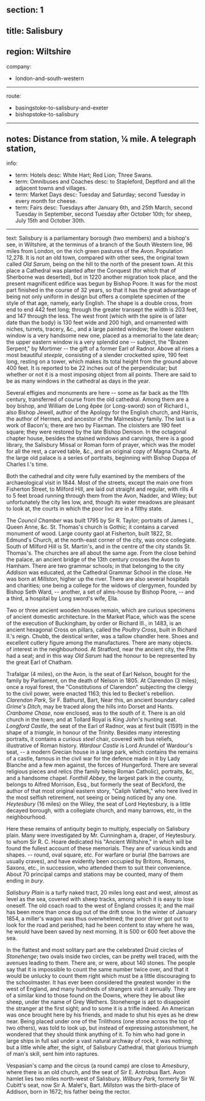 ﻿section: 1
----
title: Salisbury
----
region: Wiltshire
----
company:
- london-and-south-western
----
route:
- basingstoke-to-salisbury-and-exeter
- bishopstoke-to-salisbury
----
notes: Distance from station, ¼ mile. A telegraph station,
----
info:
- term: Hotels
  desc: White Hart; Red Lion; Three Swans.
- term: Omnibuses and Coaches
  desc: to Stapleford, Deptford and all the adjacent towns and villages.
- term: Market Days
  desc: Tuesday and Saturday; second Tuesday in every month for cheese.
- term: Fairs
  desc: Tuesdays after January 6th, and 25th March, second Tuesday in September, second Tuesday after October 10th; for sheep, July 15th and October 30th.
----
text: Salisbury is a parliamentary borough (two members) and a bishop's see, in Wiltshire, at the terminus of a branch of the South Western line, 96 miles from London, on the rich green pastures of the Avon. Population 12,278. It is not an old town, compared with other sees, the original town called *Old Sarum*, being on the hill to the north of the present town. At this place a Cathedral was planted after the Conquest (for which that of Sherborne was deserted), but in 1220 another migration took place, and the present magnificent edifice was begun by Bishop Poore. It was for the most part finished in the course of 32 years, so that it has the great advantage of being not only uniform in design but offers a complete specimen of the style of that age, namely, early English. The shape is a double cross, from end to end 442 feet long; through the greater transept the width is 203 feet, and 147 through the less. The west front (which with the spire is of later date than the body) is 130 feet wide and 200 high, and ornamented with niches, turrets, tracery, &c., and a large painted window; the lower eastern window is a very handsome new one, placed as a memorial to the late dean; the upper eastern window is a very splendid one -- subject, the "Brazen Serpent," by Mortimer -- the gift of a former Earl of Radnor. Above all rises a most beautiful *steeple*, consisting of a slender crocketted spire, 190 feet long, resting on a tower, which makes its total height from the ground above 400 feet. It is reported to be 22 inches out of the perpendicular; but whether or not it is a most imposing object from all points. There are said to be as many windows in the cathedral as days in the year.

Several effigies and monuments are here -- some as far back as the 11th century, transferred of course from the old cathedral. Among them are a boy bishop, and William de Long êpée (or Long-sword) son of Richard I., also Bishop Jewell, author of the Apology for the English church, and Harris, the author of Hermes, and ancestor of the Malmesbury family. The last is a work of Bacon's; there are two by Flaxman. The cloisters are 190 feet square; they were restored by the late Bishop Denison. In the octagonal chapter house, besides the stained windows and carvings, there is a good library, the Salisbury Missal or Roman form of prayer, which was the model for all the rest, a carved table, &c., and an original copy of Magna Charta, At the large old palace is a series of portraits, beginning with Bishop Duppa of Charles I.'s time.

Both the cathedral and city were fully examined by the members of the archaeological visit in 1844. Most of the streets, except the main one from Fisherton Street, to Milford Hill, are laid out straight and regular, with rills 4 to 5 feet broad running through them from the Avon, Nadder, and Wiley; but unfortunately the city lies low, and, though its water meadows are pleasant to look at, the courts in which the poor livc are in a filthy state.

The *Council Chamber* was built 1795 by Sir R. Taylor; portraits of James I., Queen Anne, &c. St. Thomas's church is Gothic; it contains a carved monument of wood. Large county gaol at Fisherton, built 1822, St. Edmund's Church, at the north-east corner of the city, was once collegiate. South of Milford Hill is St. Martin's, and in the centre of the city stands St. Thomas's. The churches are all about the same age. From the close behind the palace, an ancient bridge of the 13th century crosses the Avon to Hamham. There are two grammar schools; in that belonging to the city *Addison* was educated, at the Cathedral Grammar School in the close. He was born at *Millston*, higher up the river. There are also several hospitals and charities; one being a college for the widows of clergymen, founded by Bishop Seth Ward, -- another, a set of alms-house by Bishop Poore, -- and a third, a hospital by Long sword's wife, Ella.

Two or three ancient wooden houses remain, which are curious specimens of ancient domestic architecture. In the Market Place, which was the scene of the execution of Buckingham, by order or Richard III., in 1483, is an ancient hexagonal Cross on pillars, called the *Poultry Cross*, built in Richard II.'s reign. Chubb, the deistical writer, was a tallow chandler here. Shoes and excellent cutlery figure among the manufactures. There are many objects. of interest in the neighbourhood. At Stratford, near the ancient city, the Pitts had a seat; and in this way *Old Sarum* had the honour to be represented by the great Earl of Chatham.

Trafalgar (4 miles), on the Avon, is the seat of Earl Nelson, bought for the family by Parliament, on the death of Nelson in 1805. At Clarendon (3 miles), once a royal forest, the "Constitutions of Clarendon" subjecting the clergy to the civil power, were enacted 1163; this led to Becket's rebellion. *Clarendon Park*, Sir F. Bathurst, Bart, Near this, an ancient boundary called *Grime's Ditch*, may be traced along the hills into Dorset and Hants. *Cranbome Chase*, now enclosed, was to the south of it. There is an old church in the town; and at Tollard Royal is King John's hunting seat. *Longford Castle*, the seat of the Earl of Radnor, was at first built (1591) in the shape of a *triangle*, in honour of the Trinity. Besides many interesting portraits, it contains a curious *steel* chair, covered with bus reliefs, illustrative of Roman history. *Wardour Castle* is Lord Arundel of Wardour's seat, -- a modern Grecian house in a large park, which contains the remains of a castle, famous in the civil war for the defence made in it by Lady Blanche and a few men against, the forces of Hungerford. There are several religious pieces and relics (the family being Roman Catholic), portraits, &c, and a handsome chapel. *Fonthill Abbey*, the largest park in the county, belongs to Alfred Morrison, Esq., but formerly the seat of Beckford, the author of that most original eastern story, "Caliph Vathek," who here lived in the most selfish retirement, not seeing or being noticed by any one. *Heytesbury* (16 miles) on the Wiley, the seat of Lord Heytesbury, is a little decayed borough, with a collegiate church, and many barrows, etc, in the neighbourhood.

Here these remains of antiquity begin to multiply, especially on Salisbury plain. Many were investigated by Mr. Cunningham a, draper, of Heytesbury. to whom Sir R. C. Hoare dedicated his "Ancient Wiltshire," in which will be found the fullest account of these memorials. They are of various kinds and shapes. -- round, oval square, etc. For warfare or burial (the barrows are usually craves), and have evidently been occupied by Britons, Romans, Saxons, etc., in succession, who attended them to suit their convenience. About 70 principal camps and stations may be counted, many of them ending in *bury*.

*Salisbury Plain* is a turfy naked tract, 20 miles long east and west, almost as level as the sea, covered with sheep tracks, among which it is easy to lose oneself. The old coach road to the west of England crosses it; and the mail has been more than once dug out of the drift snow. In the winter of January 1854, a miller's wagon was thus overwhelmed; the poor driver got out to look for the road and perished; had he been content to stay where he was, he would have been saved by next morning. It is 500 or 600 feet above the sea.

In the flattest and most solitary part are the celebrated Druid circles of *Stonehenge*; two ovals inside two circles, can be pretty well traced, with the avenues leading to them. There are, or were, about 140 stones. The people say that it is impossible to count the same number twice over, and that it would be unlucky to count them right which must be a little discouraging to the schoolmaster. It has ever been considered the greatest wonder in the west of England, and many hundreds of strangers visit it annually. They are of a similar kind to those found on the Downs, where they lie about like sheep, under the name of Grey Wethers. Stonehenge is apt to disappoint the stranger at the first sight; and to some it is a trifle indeed. An American was once brought here by his friends, and made to shut his eyes as he drew near. Being placed under one of the Trilithons (one stone across the top of two others), was told to look up, but instead of expressing astonishment, he wondered that they should think anything of it. To him who had gone in large ships in full sail under a vast natural archway of rock, it was nothing; but a little while after, the sight, of Salisbury Cathedral, that glorious triumph of man's skill, sent him into raptures.

Vespasian's camp and the circus (a round camp) are close to *Amesbury*, where there is an old church, and the seat of Sir E. Antrobus Bart. Avon hamlet lies two miles north-west of Salisbury. *Wilbury Park*, formerly Sir W. Cubitt's seat, now Sir A. Malet's, Bart. *Millston* was the birth-place of Addison, born in 1672; his father being the rector.
